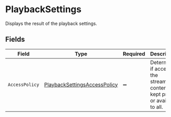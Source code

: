 # PlaybackSettings

Displays the result of the playback settings.


## Fields

| Field                                                                                   | Type                                                                                    | Required                                                                                | Description                                                                             |
| --------------------------------------------------------------------------------------- | --------------------------------------------------------------------------------------- | --------------------------------------------------------------------------------------- | --------------------------------------------------------------------------------------- |
| `AccessPolicy`                                                                          | [PlaybackSettingsAccessPolicy](../../Models/Components/PlaybackSettingsAccessPolicy.md) | :heavy_minus_sign:                                                                      | Determines if access to the streamed content is kept private or available to all.       |